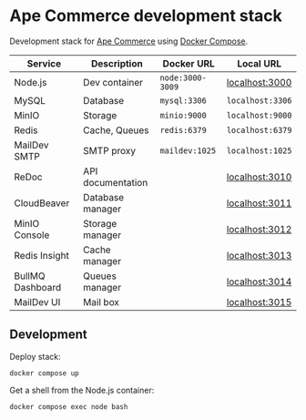 # Ape Commerce development stack

Development stack for [Ape Commerce](https://github.com/ApeCommerce) using [Docker Compose](https://docs.docker.com/compose).

| Service          | Description       | Docker URL       | Local URL                               |
| ---------------- | ----------------- | ---------------- | --------------------------------------- |
| Node.js          | Dev container     | `node:3000-3009` | [localhost:3000](http://localhost:3000) |
| MySQL            | Database          | `mysql:3306`     | `localhost:3306`                        |
| MinIO            | Storage           | `minio:9000`     | `localhost:9000`                        |
| Redis            | Cache, Queues     | `redis:6379`     | `localhost:6379`                        |
| MailDev SMTP     | SMTP proxy        | `maildev:1025`   | `localhost:1025`                        |
| ReDoc            | API documentation |                  | [localhost:3010](http://localhost:3010) |
| CloudBeaver      | Database manager  |                  | [localhost:3011](http://localhost:3011) |
| MinIO Console    | Storage manager   |                  | [localhost:3012](http://localhost:3012) |
| Redis Insight    | Cache manager     |                  | [localhost:3013](http://localhost:3013) |
| BullMQ Dashboard | Queues manager    |                  | [localhost:3014](http://localhost:3014) |
| MailDev UI       | Mail box          |                  | [localhost:3015](http://localhost:3015) |

## Development

Deploy stack:

```
docker compose up
```

Get a shell from the Node.js container:

```
docker compose exec node bash
```
